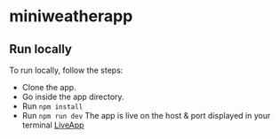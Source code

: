 # miniweatherapp

## Run locally
To run locally, follow the steps:
- Clone the app.
- Go inside the app directory.
- Run ``npm install``
- Run ``npm run dev``
  The app is live on the host & port  displayed in your  terminal [LiveApp](http://127.0.0.1:5173/)
